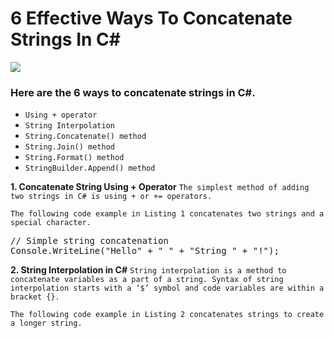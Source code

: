 # 6 Effective Ways To Concatenate Strings In C#

<img src="https://www.c-sharpcorner.com/article/6-effective-ways-to-concatenate-strings-in-c-sharp-and-net-core/Images/6-Effective-Ways-Concatenate-String-Csharp.jpg"/>

### Here are the 6 ways to concatenate strings in C#. 
- `Using + operator`
- `String Interpolation`
- `String.Concatenate() method`
- `String.Join() method`
- `String.Format() method`
- `StringBuilder.Append() method`

**1. Concatenate String Using + Operator**
`The simplest method of adding two strings in C# is using + or += operators.`

`The following code example in Listing 1 concatenates two strings and a special character.`

<pre>// Simple string concatenation     
Console.WriteLine("Hello" + " " + "String " + "!");</pre>

**2. String Interpolation in C#**
`String interpolation is a method to concatenate variables as a part of a string. Syntax of string interpolation starts with a ‘$’ symbol and code variables are within a bracket {}.`

`The following code example in Listing 2 concatenates strings to create a longer string.`
